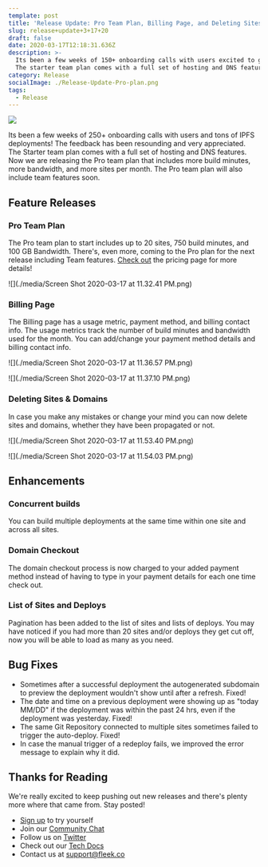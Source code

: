 ```yaml
---
template: post
title: 'Release Update: Pro Team Plan, Billing Page, and Deleting Sites & Domains'
slug: release+update+3+17+20
draft: false
date: 2020-03-17T12:18:31.636Z
description: >-
  Its been a few weeks of 150+ onboarding calls with users excited to get their hands on Fleek. The feedback has been resounding and very appreciated. The
  The starter team plan comes with a full set of hosting and DNS features. Now we are releasing the Pro team plan that includes more build minutes, more bandwidth, and more sites per month. The Pro team plan will also include team features soon.
category: Release
socialImage: ./Release-Update-Pro-plan.png
tags:
  - Release
---
```

![](/Release-Update-Pro-plan.png)

Its been a few weeks of 250+ onboarding calls with users and tons of IPFS deployments! The feedback has been resounding and very appreciated. The Starter team plan comes with a full set of hosting and DNS features. Now we are releasing the Pro team plan that includes more build minutes, more bandwidth, and more sites per month. The Pro team plan will also include team features soon.

## Feature Releases

### Pro Team Plan

The Pro team plan to start includes up to 20 sites, 750 build minutes, and 100 GB Bandwidth. There's, even more, coming to the Pro plan for the next release including Team features. [Check out](https://Fleek.co/pricing) the pricing page for more details!

![](./media/Screen Shot 2020-03-17 at 11.32.41 PM.png)

### Billing Page

The Billing page has a usage metric, payment method, and billing contact info. The usage metrics track the number of build minutes and bandwidth used for the month. You can add/change your payment method details and billing contact info.

![](./media/Screen Shot 2020-03-17 at 11.36.57 PM.png)

![](./media/Screen Shot 2020-03-17 at 11.37.10 PM.png)

### Deleting Sites & Domains

In case you make any mistakes or change your mind you can now delete sites and domains, whether they have been propagated or not.

![](./media/Screen Shot 2020-03-17 at 11.53.40 PM.png)

![](./media/Screen Shot 2020-03-17 at 11.54.03 PM.png)

## Enhancements

### Concurrent builds

You can build multiple deployments at the same time within one site and across all sites.

### Domain Checkout

The domain checkout process is now charged to your added payment method instead of having to type in your payment details for each one time check out.

### List of Sites and Deploys

Pagination has been added to the list of sites and lists of deploys. You may have noticed if you had more than 20 sites and/or deploys they get cut off, now you will be able to load as many as you need.

## Bug Fixes

* Sometimes after a successful deployment the autogenerated subdomain to preview the deployment wouldn't show until after a refresh. Fixed!
* The date and time on a previous deployment were showing up as "today MM/DD" if the deployment was within the past 24 hrs, even if the deployment was yesterday. Fixed!
* The same Git Repository connected to multiple sites sometimes failed to trigger the auto-deploy. Fixed!         
* In case the manual trigger of a redeploy fails, we improved the error message to explain why it did.

## Thanks for Reading

We're really excited to keep pushing out new releases and there's plenty more where that came from. Stay posted!

* [Sign up](https://app.fleek.co) to try yourself
* Join our [Community Chat](https://join.slack.com/t/fleek-public/shared_invite/zt-bxna7y1d-PbVdut4rgHt5jM6Zjg9g9A)
* Follow us on [Twitter](https://twitter.com/FleekHQ) 
* Check out our [Tech Docs](https://docs.fleek.co/)
* Contact us at support@fleek.co 
